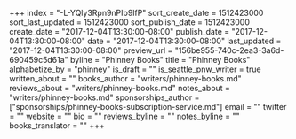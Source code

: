 +++
index = "-L-YQly3Rpn9nPIb9lfP"
sort_create_date = 1512423000
sort_last_updated = 1512423000
sort_publish_date = 1512423000
create_date = "2017-12-04T13:30:00-08:00"
publish_date = "2017-12-04T13:30:00-08:00"
date = "2017-12-04T13:30:00-08:00"
last_updated = "2017-12-04T13:30:00-08:00"
preview_url = "156be955-740c-2ea3-3a6d-690459c5d61a"
byline = "Phinney Books"
title = "Phinney Books"
alphabetize_by = "phinney"
is_draft = ""
is_seattle_pnw_writer = true
written_about = ""
books_author = "writers/phinney-books.md"
reviews_about = "writers/phinney-books.md"
notes_about = "writers/phinney-books.md"
sponsorships_author = ["sponsorships/phinney-books-subscription-service.md"]
email = ""
twitter = ""
website = ""
bio = ""
reviews_byline = ""
notes_byline = ""
books_translator = ""
+++
